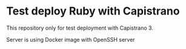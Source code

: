 # Test deploy Ruby with Capistrano

This repository only for test deployment with Capistrano 3.

Server is using Docker image with OpenSSH server
